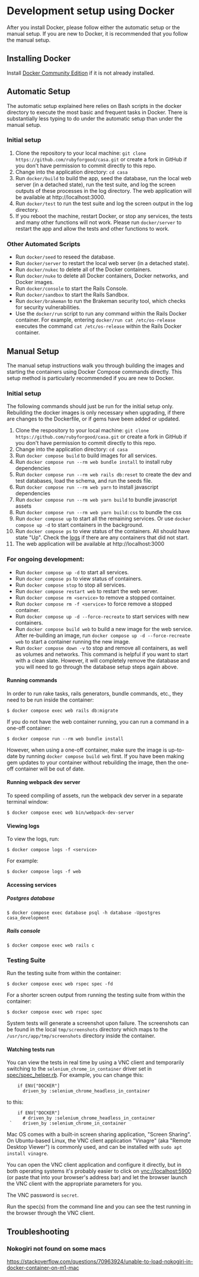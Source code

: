 # Development setup using Docker

After you install Docker, please follow either the automatic setup or the manual
setup. If you are new to Docker, it is recommended that you follow the manual
setup.

## Installing Docker
Install [Docker Community Edition](https://docs.docker.com/install/) if it is not already installed.

## Automatic Setup
The automatic setup explained here relies on Bash scripts in the docker directory to execute the most basic and frequent tasks in Docker.  There is substantially less typing to do under the automatic setup than under the manual setup.

### Initial setup
1. Clone the repository to your local machine: `git clone https://github.com/rubyforgood/casa.git` or create a fork in GitHub if you don't have permission to commit directly to this repo.
2. Change into the application directory: `cd casa`
3. Run `docker/build` to build the app, seed the database, run the local web server (in a detached state), run the test suite, and log the screen outputs of these processes in the log directory.  The web application will be available at http://localhost:3000.
4. Run `docker/test` to run the test suite and log the screen output in the log directory.
5. If you reboot the machine, restart Docker, or stop any services, the tests and many other functions will not work.  Please run `docker/server` to restart the app and allow the tests and other functions to work.

### Other Automated Scripts
* Run `docker/seed` to reseed the database.
* Run `docker/server` to restart the local web server (in a detached state).
* Run `docker/nukec` to delete all of the Docker containers.
* Run `docker/nuke` to delete all Docker containers, Docker networks, and Docker images.
* Run `docker/console` to start the Rails Console.
* Run `docker/sandbox` to start the Rails Sandbox.
* Run `docker/brakeman` to run the Brakeman security tool, which checks for security vulnerabilities.
* Use the `docker/run` script to run any command within the Rails Docker container.  For example, entering `docker/run cat /etc/os-release` executes the command `cat /etc/os-release` within the Rails Docker container.

## Manual Setup
The manual setup instructions walk you through building the images and starting
the containers using Docker Compose commands directly. This setup method is particularly
recommended if you are new to Docker.

### Initial setup
The following commands should just be run for the initial setup only. Rebuilding the docker images is only necessary when upgrading, if there are changes to the Dockerfile, or if gems have been added or updated.
1. Clone the respository to your local machine: `git clone https://github.com/rubyforgood/casa.git` or create a fork in GitHub if you don't have permission to commit directly to this repo.
2. Change into the application directory: `cd casa`
3. Run `docker compose build` to build images for all services.
4. Run `docker compose run --rm web bundle install` to install ruby dependencies
5. Run `docker compose run --rm web rails db:reset` to create the dev and test databases, load the schema, and run the seeds file.
6. Run `docker compose run --rm web yarn` to install javascript dependencies
7. Run `docker compose run --rm web yarn build` to bundle javascript assets
8. Run `docker compose run --rm web yarn build:css` to bundle the css
9. Run `docker compose up` to start all the remaining services. Or use `docker compose up -d` to start containers in the background.
10. Run `docker compose ps` to view status of the containers. All should have state "Up". Check the [logs](#viewing-logs) if there are any containers that did not start.
11. The web application will be available at http://localhost:3000

### For ongoing development:
* Run `docker compose up -d` to start all services.
* Run `docker compose ps` to view status of containers.
* Run `docker compose stop` to stop all services.
* Run `docker compose restart web` to restart the web server.
* Run `docker compose rm <service>` to remove a stopped container.
* Run `docker compose rm -f <service>` to force remove a stopped container.
* Run `docker compose up -d --force-recreate` to start services with new
   containers.
* Run `docker compose build web` to build a new image for the web service.
   After re-building an image, run `docker compose up -d --force-recreate web`
   to start a container running the new image.
* Run `docker compose down -v` to stop and remove all containers, as well as
   volumes and networks. This command is helpful if you want to start with a
   clean slate.  However, it will completely remove the database and you will
   need to go through the database setup steps again above.

#### Running commands
In order to run rake tasks, rails generators, bundle commands, etc., they need to be run inside the container:
```
$ docker compose exec web rails db:migrate
```

If you do not have the web container running, you can run a command in a one-off container:

```
$ docker compose run --rm web bundle install
```

However, when using a one-off container, make sure the image is up-to-date by
running `docker compose build web` first.  If you have been making gem updates
to your container without rebuilding the image, then the one-off container will
be out of date.

#### Running webpack dev server
To speed compiling of assets, run the webpack dev server in a separate terminal
window:

```
$ docker compose exec web bin/webpack-dev-server
```


#### Viewing logs
To view the logs, run:
```
$ docker compose logs -f <service>
```

For example:
```
$ docker compose logs -f web
```

#### Accessing services
##### Postgres database
```
$ docker compose exec database psql -h database -Upostgres casa_development
```

##### Rails console
```
$ docker compose exec web rails c
```

### Testing Suite
Run the testing suite from within the container:

```
$ docker compose exec web rspec spec -fd
```

For a shorter screen output from running the testing suite from within the container:

```
$ docker compose exec web rspec spec
```

System tests will generate a screenshot upon failure. The screenshots can be
found in the local `tmp/screenshots` directory which maps to the
`/usr/src/app/tmp/screenshots` directory inside the container.

#### Watching tests run

You can view the tests in real time by using a VNC client and temporarily
switching to the `selenium_chrome_in_container` driver set in
[spec/spec_helper.rb](https://github.com/rubyforgood/casa/blob/master/spec/spec_helper.rb).
For example, you can change this:

```
    if ENV["DOCKER"]
      driven_by :selenium_chrome_headless_in_container
```

to this:

```
    if ENV["DOCKER"]
      # driven_by :selenium_chrome_headless_in_container
 `    driven_by :selenium_chrome_in_container
```

Mac OS comes with a built-in screen sharing application, "Screen Sharing".
On Ubuntu-based Linux, the VNC client application "Vinagre" (aka "Remote Desktop Viewer")
is commonly used, and can be installed with `sudo apt install vinagre`.

You can open the VNC client application and configure it directly, but in both operating systems
it's probably easier to click on [vnc://localhost:5900](vnc://localhost:5900)
(or paste that into your browser's address bar) and let the browser launch the VNC client with
 the appropriate parameters for you.

The VNC password is `secret`.

Run the spec(s) from the command line and you can see the test running in the browser through the VNC client.

## Troubleshooting
### Nokogiri not found on some macs
https://stackoverflow.com/questions/70963924/unable-to-load-nokogiri-in-docker-container-on-m1-mac
